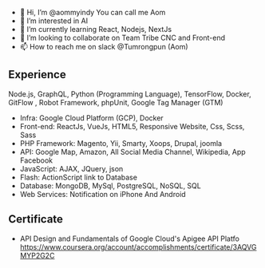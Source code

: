 - 👋 Hi, I’m @aommyindy You can call me Aom
- 👀 I’m interested in AI
- 🌱 I’m currently learning React, Nodejs, NextJs
- 💞️ I’m looking to collaborate on Team Tribe CNC and Front-end
- 📫 How to reach me on slack @Tumrongpun (Aom)

## Experience

Node.js, GraphQL, Python (Programming Language), TensorFlow, Docker, GitFlow , Robot Framework, phpUnit, Google Tag Manager (GTM)

- Infra: Google Cloud Platform (GCP), Docker
- Front-end: ReactJs, VueJs, HTML5, Responsive Website, Css, Scss, Sass
- PHP Framework: Magento, Yii, Smarty, Xoops, Drupal, joomla
- API: Google Map, Amazon, All Social Media Channel, Wikipedia, App Facebook
- JavaScript: AJAX, JQuery, json
- Flash: ActionScript link to Database 
- Database: MongoDB, MySql, PostgreSQL, NoSQL, SQL
- Web Services: Notification on iPhone And Android

## Certificate
- API Design and Fundamentals of Google Cloud's Apigee API Platfo https://www.coursera.org/account/accomplishments/certificate/3AQVGMYP2G2C
